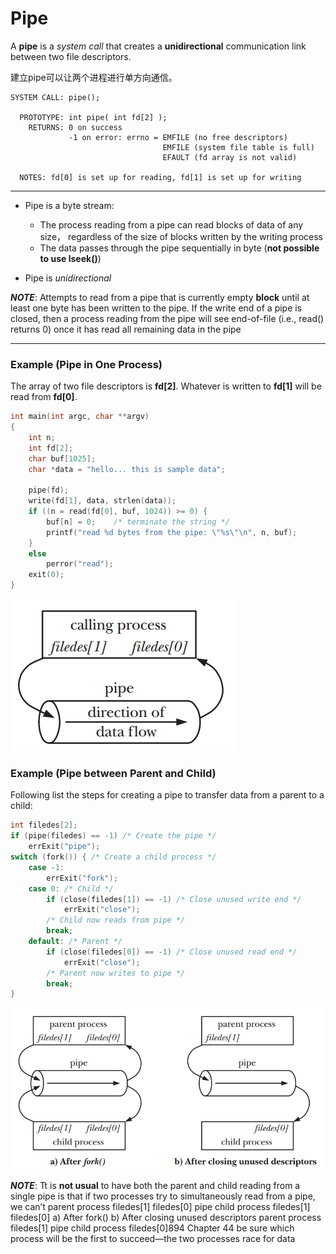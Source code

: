 # Pipe

A **pipe** is a _system call_ that creates a **unidirectional** communication link between two file descriptors.

建立pipe可以让两个进程进行单方向通信。

```
SYSTEM CALL: pipe();                                                          

  PROTOTYPE: int pipe( int fd[2] );                                             
    RETURNS: 0 on success                                                       
             -1 on error: errno = EMFILE (no free descriptors)                  
                                  EMFILE (system file table is full)            
                                  EFAULT (fd array is not valid)                

  NOTES: fd[0] is set up for reading, fd[1] is set up for writing
```
---
- Pipe is a byte stream:
    + The process reading from a pipe can read blocks of data of any size， regardless of the size of blocks written by the writing process
    + The data passes through the pipe sequentially in byte (**not possible to use lseek()**)

- Pipe is *unidirectional*

***NOTE***:
Attempts to read from a pipe that is currently empty **block** until at least one byte has been written to the pipe. If the write end of a pipe is closed, then a process reading from the pipe will see end-of-file (i.e., read() returns 0) once it has read all remaining data in the pipe

---
### Example \(Pipe in One Process\)

The array of two file descriptors is **fd\[2\]**. Whatever is written to **fd\[1\]** will be read from **fd\[0\]**.

```c
int main(int argc, char **argv)
{
    int n;
    int fd[2];
    char buf[1025];
    char *data = "hello... this is sample data";

    pipe(fd);
    write(fd[1], data, strlen(data));
    if ((n = read(fd[0], buf, 1024)) >= 0) {
        buf[n] = 0;    /* terminate the string */
        printf("read %d bytes from the pipe: \"%s\"\n", n, buf);
    }    
    else
        perror("read");
    exit(0);
}
```
![](/assets/pipe1.png)
### Example \(Pipe between Parent and Child\)


Following list the steps for creating a pipe to transfer data from a parent to a child:
```c
int filedes[2];
if (pipe(filedes) == -1) /* Create the pipe */
    errExit("pipe");
switch (fork()) { /* Create a child process */
    case -1:
        errExit("fork");
    case 0: /* Child */
        if (close(filedes[1]) == -1) /* Close unused write end */
            errExit("close");
        /* Child now reads from pipe */
        break;
    default: /* Parent */
        if (close(filedes[0]) == -1) /* Close unused read end */
            errExit("close");
        /* Parent now writes to pipe */
        break;
}
```



![](/assets/pipe2.png)


***NOTE***:
Tt is **not usual** to have both the parent and child reading from a single pipe is that if two processes try to simultaneously read from a pipe, we can’t parent process
filedes[1] filedes[0]
pipe
child process
filedes[1] filedes[0]
a) After fork() b) After closing unused descriptors
parent process
filedes[1]
pipe
child process
filedes[0]894 Chapter 44
be sure which process will be the first to succeed—the two processes race for data










